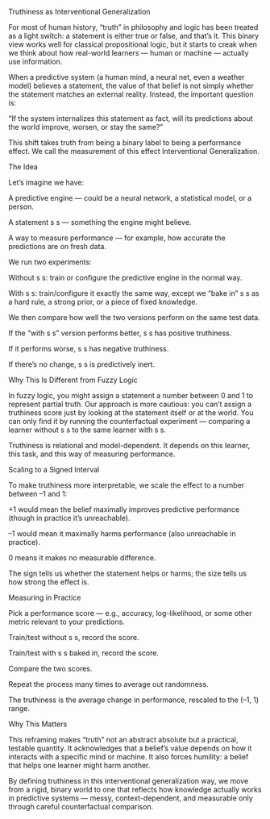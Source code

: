 Truthiness as Interventional Generalization

For most of human history, “truth” in philosophy and logic has been treated as a light switch: a statement is either true or false, and that’s it.
This binary view works well for classical propositional logic, but it starts to creak when we think about how real-world learners — human or machine — actually use information.

When a predictive system (a human mind, a neural net, even a weather model) believes a statement, the value of that belief is not simply whether the statement matches an external reality.
Instead, the important question is:

“If the system internalizes this statement as fact, will its predictions about the world improve, worsen, or stay the same?”

This shift takes truth from being a binary label to being a performance effect.
We call the measurement of this effect Interventional Generalization.

The Idea

Let’s imagine we have:

A predictive engine — could be a neural network, a statistical model, or a person.

A statement 
s
s — something the engine might believe.

A way to measure performance — for example, how accurate the predictions are on fresh data.

We run two experiments:

Without 
s
s: train or configure the predictive engine in the normal way.

With 
s
s: train/configure it exactly the same way, except we “bake in” 
s
s as a hard rule, a strong prior, or a piece of fixed knowledge.

We then compare how well the two versions perform on the same test data.

If the “with 
s
s” version performs better, 
s
s has positive truthiness.

If it performs worse, 
s
s has negative truthiness.

If there’s no change, 
s
s is predictively inert.

Why This Is Different from Fuzzy Logic

In fuzzy logic, you might assign a statement a number between 0 and 1 to represent partial truth.
Our approach is more cautious: you can’t assign a truthiness score just by looking at the statement itself or at the world.
You can only find it by running the counterfactual experiment — comparing a learner without 
s
s to the same learner with 
s
s.

Truthiness is relational and model-dependent. It depends on this learner, this task, and this way of measuring performance.

Scaling to a Signed Interval

To make truthiness more interpretable, we scale the effect to a number between –1 and 1:

+1 would mean the belief maximally improves predictive performance (though in practice it’s unreachable).

–1 would mean it maximally harms performance (also unreachable in practice).

0 means it makes no measurable difference.

The sign tells us whether the statement helps or harms; the size tells us how strong the effect is.

Measuring in Practice

Pick a performance score — e.g., accuracy, log-likelihood, or some other metric relevant to your predictions.

Train/test without 
s
s, record the score.

Train/test with 
s
s baked in, record the score.

Compare the two scores.

Repeat the process many times to average out randomness.

The truthiness is the average change in performance, rescaled to the (–1, 1) range.

Why This Matters

This reframing makes “truth” not an abstract absolute but a practical, testable quantity.
It acknowledges that a belief’s value depends on how it interacts with a specific mind or machine.
It also forces humility: a belief that helps one learner might harm another.

By defining truthiness in this interventional generalization way, we move from a rigid, binary world to one that reflects how knowledge actually works in predictive systems — messy, context-dependent, and measurable only through careful counterfactual comparison.